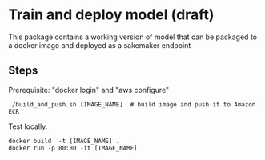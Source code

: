 Train and deploy model (draft)
==

This package contains a working version of model that can be packaged to a docker image and deployed as a sakemaker endpoint
## Steps
Prerequisite: "docker login" and "aws configure"

```
./build_and_push.sh [IMAGE_NAME]  # build image and push it to Amazon ECR
```

Test locally.
```
docker build  -t [IMAGE_NAME] .
docker run -p 80:80 -it [IMAGE_NAME]

```
